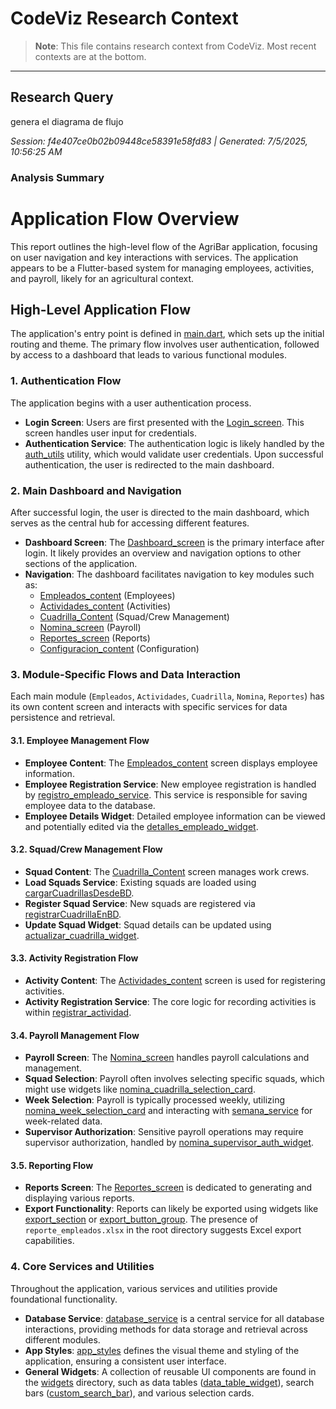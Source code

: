# CodeViz Research Context

> **Note**: This file contains research context from CodeViz. Most recent contexts are at the bottom.

---

## Research Query

genera el diagrama de flujo

*Session: f4e407ce0b02b09448ce58391e58fd83 | Generated: 7/5/2025, 10:56:25 AM*

### Analysis Summary

# Application Flow Overview

This report outlines the high-level flow of the AgriBar application, focusing on user navigation and key interactions with services. The application appears to be a Flutter-based system for managing employees, activities, and payroll, likely for an agricultural context.

## High-Level Application Flow

The application's entry point is defined in [main.dart](lib/main.dart), which sets up the initial routing and theme. The primary flow involves user authentication, followed by access to a dashboard that leads to various functional modules.

### 1. Authentication Flow

The application begins with a user authentication process.
*   **Login Screen**: Users are first presented with the [Login_screen](lib/screens/Login_screen.dart). This screen handles user input for credentials.
*   **Authentication Service**: The authentication logic is likely handled by the [auth_utils](lib/utils/auth_utils.dart) utility, which would validate user credentials. Upon successful authentication, the user is redirected to the main dashboard.

### 2. Main Dashboard and Navigation

After successful login, the user is directed to the main dashboard, which serves as the central hub for accessing different features.
*   **Dashboard Screen**: The [Dashboard_screen](lib/screens/Dashboard_screen.dart) is the primary interface after login. It likely provides an overview and navigation options to other sections of the application.
*   **Navigation**: The dashboard facilitates navigation to key modules such as:
    *   [Empleados_content](lib/screens/Empleados_content.dart) (Employees)
    *   [Actividades_content](lib/screens/Actividades_content.dart) (Activities)
    *   [Cuadrilla_Content](lib/screens/Cuadrilla_Content.dart) (Squad/Crew Management)
    *   [Nomina_screen](lib/screens/Nomina_screen.dart) (Payroll)
    *   [Reportes_screen](lib/screens/Reportes_screen.dart) (Reports)
    *   [Configuracion_content](lib/screens/Configuracion_content.dart) (Configuration)

### 3. Module-Specific Flows and Data Interaction

Each main module (`Empleados`, `Actividades`, `Cuadrilla`, `Nomina`, `Reportes`) has its own content screen and interacts with specific services for data persistence and retrieval.

#### 3.1. Employee Management Flow

*   **Employee Content**: The [Empleados_content](lib/screens/Empleados_content.dart) screen displays employee information.
*   **Employee Registration Service**: New employee registration is handled by [registro_empleado_service](lib/services/registro_empleado_service.dart). This service is responsible for saving employee data to the database.
*   **Employee Details Widget**: Detailed employee information can be viewed and potentially edited via the [detalles_empleado_widget](lib/widgets/detalles_empleado_widget.dart).

#### 3.2. Squad/Crew Management Flow

*   **Squad Content**: The [Cuadrilla_Content](lib/screens/Cuadrilla_Content.dart) screen manages work crews.
*   **Load Squads Service**: Existing squads are loaded using [cargarCuadrillasDesdeBD](lib/services/cargarCuadrillasDesdeBD.dart).
*   **Register Squad Service**: New squads are registered via [registrarCuadrillaEnBD](lib/services/registrarCuadrillaEnBD.dart).
*   **Update Squad Widget**: Squad details can be updated using [actualizar_cuadrilla_widget](lib/widgets/actualizar_cuadrilla_widget.dart).

#### 3.3. Activity Registration Flow

*   **Activity Content**: The [Actividades_content](lib/screens/Actividades_content.dart) screen is used for registering activities.
*   **Activity Registration Service**: The core logic for recording activities is within [registrar_actividad](lib/services/registrar_actividad.dart).

#### 3.4. Payroll Management Flow

*   **Payroll Screen**: The [Nomina_screen](lib/screens/Nomina_screen.dart) handles payroll calculations and management.
*   **Squad Selection**: Payroll often involves selecting specific squads, which might use widgets like [nomina_cuadrilla_selection_card](lib/widgets/nomina_cuadrilla_selection_card.dart).
*   **Week Selection**: Payroll is typically processed weekly, utilizing [nomina_week_selection_card](lib/widgets/nomina_week_selection_card.dart) and interacting with [semana_service](lib/services/semana_service.dart) for week-related data.
*   **Supervisor Authorization**: Sensitive payroll operations may require supervisor authorization, handled by [nomina_supervisor_auth_widget](lib/widgets/nomina_supervisor_auth_widget.dart).

#### 3.5. Reporting Flow

*   **Reports Screen**: The [Reportes_screen](lib/screens/Reportes_screen.dart) is dedicated to generating and displaying various reports.
*   **Export Functionality**: Reports can likely be exported using widgets like [export_section](lib/widgets/export_section.dart) or [export_button_group](lib/widgets/export_button_group.dart). The presence of `reporte_empleados.xlsx` in the root directory suggests Excel export capabilities.

### 4. Core Services and Utilities

Throughout the application, various services and utilities provide foundational functionality.
*   **Database Service**: [database_service](lib/services/database_service.dart) is a central service for all database interactions, providing methods for data storage and retrieval across different modules.
*   **App Styles**: [app_styles](lib/theme/app_styles.dart) defines the visual theme and styling of the application, ensuring a consistent user interface.
*   **General Widgets**: A collection of reusable UI components are found in the [widgets](lib/widgets/) directory, such as data tables ([data_table_widget](lib/widgets/data_table_widget.dart)), search bars ([custom_search_bar](lib/widgets/custom_search_bar.dart)), and various selection cards.

